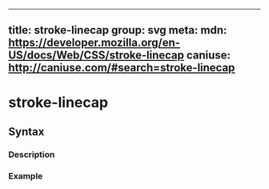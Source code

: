 
  ---
  title: stroke-linecap
  group: svg
  meta:
    mdn: https://developer.mozilla.org/en-US/docs/Web/CSS/stroke-linecap
    caniuse: http://caniuse.com/#search=stroke-linecap
  ---

  # stroke-linecap
  <!--- Introduction for stroke-linecap, keep it brief and set the overall context -->

  ## Syntax
  <!--- Introduce the various syntax for stroke-linecap -->

  ### Description
  <!--- For each major section of syntax, provide a description explaining its usage further -->

  ### Example
  <!--- Provide code examples for the syntax block you're currently describing -->